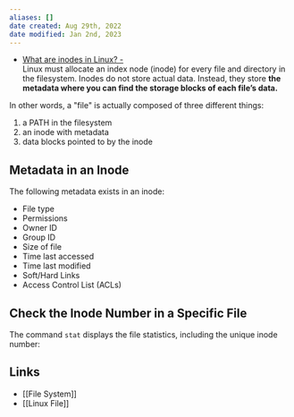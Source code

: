 ```yaml
---
aliases: []
date created: Aug 29th, 2022
date modified: Jan 2nd, 2023
---
```

- [What are inodes in Linux? -](https://docs.rackspace.com/support/how-to/what-are-inodes-in-linux/)  
Linux must allocate an index node (inode) for every file and directory in the filesystem. Inodes do not store actual data. Instead, they store **the metadata where you can find the storage blocks of each file’s data.**

In other words, a "file" is actually composed of three different things:

1. a PATH in the filesystem
2. an inode with metadata
3. data blocks pointed to by the inode

## Metadata in an Inode
The following metadata exists in an inode:
- File type
- Permissions
- Owner ID
- Group ID
- Size of file
- Time last accessed
- Time last modified
- Soft/Hard Links
- Access Control List (ACLs)

## Check the Inode Number in a Specific File
The command `stat` displays the file statistics, including the unique inode number:

## Links
- [[File System]]
- [[Linux File]]
